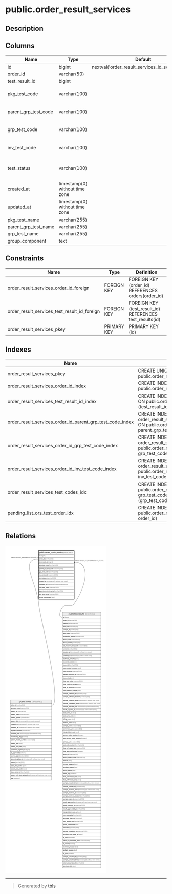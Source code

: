 # public.order_result_services

## Description

## Columns

| Name | Type | Default | Nullable | Children | Parents | Comment |
| ---- | ---- | ------- | -------- | -------- | ------- | ------- |
| id | bigint | nextval('order_result_services_id_seq'::regclass) | false |  |  |  |
| order_id | varchar(50) |  | false |  | [public.orders](public.orders.md) |  |
| test_result_id | bigint |  | true |  | [public.test_results](public.test_results.md) |  |
| pkg_test_code | varchar(100) |  | true |  |  | Order test code level 1 |
| parent_grp_test_code | varchar(100) |  | true |  |  | Order test code level 1 |
| grp_test_code | varchar(100) |  | true |  |  | Order test code level 2 |
| inv_test_code | varchar(100) |  | false |  |  | Order test code level 3 |
| test_status | varchar(100) |  | false |  |  | test status of inv test in group |
| created_at | timestamp(0) without time zone |  | true |  |  |  |
| updated_at | timestamp(0) without time zone |  | true |  |  |  |
| pkg_test_name | varchar(255) |  | true |  |  |  |
| parent_grp_test_name | varchar(255) |  | true |  |  |  |
| grp_test_name | varchar(255) |  | true |  |  |  |
| group_component | text |  | true |  |  |  |

## Constraints

| Name | Type | Definition |
| ---- | ---- | ---------- |
| order_result_services_order_id_foreign | FOREIGN KEY | FOREIGN KEY (order_id) REFERENCES orders(order_id) |
| order_result_services_test_result_id_foreign | FOREIGN KEY | FOREIGN KEY (test_result_id) REFERENCES test_results(id) |
| order_result_services_pkey | PRIMARY KEY | PRIMARY KEY (id) |

## Indexes

| Name | Definition |
| ---- | ---------- |
| order_result_services_pkey | CREATE UNIQUE INDEX order_result_services_pkey ON public.order_result_services USING btree (id) |
| order_result_services_order_id_index | CREATE INDEX order_result_services_order_id_index ON public.order_result_services USING btree (order_id) |
| order_result_services_test_result_id_index | CREATE INDEX order_result_services_test_result_id_index ON public.order_result_services USING btree (test_result_id) |
| order_result_services_order_id_parent_grp_test_code_index | CREATE INDEX order_result_services_order_id_parent_grp_test_code_index ON public.order_result_services USING btree (order_id, parent_grp_test_code) |
| order_result_services_order_id_grp_test_code_index | CREATE INDEX order_result_services_order_id_grp_test_code_index ON public.order_result_services USING btree (order_id, grp_test_code) |
| order_result_services_order_id_inv_test_code_index | CREATE INDEX order_result_services_order_id_inv_test_code_index ON public.order_result_services USING btree (order_id, inv_test_code) |
| order_result_services_test_codes_idx | CREATE INDEX order_result_services_test_codes_idx ON public.order_result_services USING btree (inv_test_code, grp_test_code) WHERE ((inv_test_code IS NOT NULL) AND (grp_test_code IS NOT NULL)) |
| pending_list_ors_test_order_idx | CREATE INDEX pending_list_ors_test_order_idx ON public.order_result_services USING btree (test_result_id, order_id) |

## Relations

![er](public.order_result_services.svg)

---

> Generated by [tbls](https://github.com/k1LoW/tbls)
